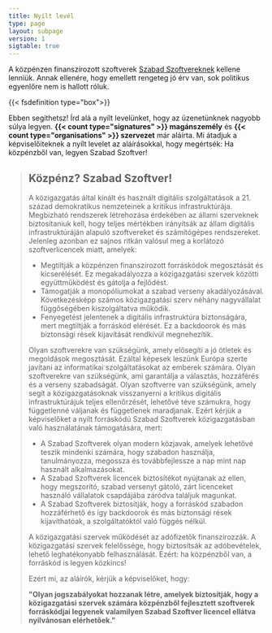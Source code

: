 ```yaml
---
title: Nyílt levél
type: page
layout: subpage
version: 1
sigtable: true
---
```


A közpénzen finanszírozott szoftverek [Szabad Szoftvereknek][fs] kellene lenniük. Annak ellenére, hogy emellett rengeteg jó érv van, sok politikus egyenlőre nem is hallott róluk.

{{< fsdefinition type="box">}}

Ebben segíthetsz! Írd alá a nyílt levelünket, hogy az üzenetünknek nagyobb súlya legyen. **{{< count type="signatures" >}} magánszemély** és **{{< count type="organisations" >}} szervezet** már aláírta. Mi átadjuk a képviselőiteknek a nyílt levelet az aláírásokkal, hogy megértsék: Ha közpénzből van, legyen Szabad Szoftver! 

> ## Közpénz? Szabad Szoftver! 
> 
> A közigazgatás által kínált és használt digitális szolgáltatások a 21. század demokratikus nemzeteinek a kritikus infrastruktúrája. Megbízható rendszerek létrehozása érdekében az állami szerveknek biztosítaniuk kell, hogy teljes mértékben irányítsák az állam digitális infrastruktúráján alapuló szoftvereket és számítógépes rendszereket. Jelenleg azonban ez sajnos ritkán valósul meg a korlátozó szoftverlicencek miatt, amelyek:
> 
> * Megtiltják a közpénzen finanszírozott forráskódok megosztását és kicserélését. Ez megakadályozza a közigazgatási szervek közötti együttműködést és gátolja a fejlődést.
> * Támogatják a monopóliumokat a szabad verseny akadályozásával. Következésképp számos közigazgatási szerv néhány nagyvállalat függőségében kiszolgáltatva működik. 
> * Fenyegetést jelentenek a digitális infrastruktúra biztonságára, mert megtiltják a forráskód elérését. Ez a backdoorok és más biztonsági rések kijavítását rendkívül megnehezítik.
> 
> Olyan szoftverekre van szükségünk, amely elősegíti a jó ötletek és megoldások megosztását. Ezáltal képesek leszünk Európa szerte javítani az informatikai szolgáltatásokat az emberek számára. Olyan szoftverekre van szükségünk, ami garantálja a választás, hozzáférés és a verseny szabadságát. Olyan szoftverre van szükségünk, amely segít a közigazgatásoknak visszanyerni a kritikus digitális infrastruktúrájuk teljes ellenőrzését, lehetővé téve számukra, hogy függetlenné váljanak és függetlenek maradjanak.  Ezért kérjük a képviselőket a nyílt forráskódú Szabad Szoftverek közigazgatásban való használatának támogatására, mert:
> 
> * A Szabad Szoftverek olyan modern közjavak, amelyek lehetővé teszik mindenki számára, hogy szabadon használja, tanulmányozza, megossza és továbbfejlessze a nap mint nap használt alkalmazásokat. 
> * A Szabad Szoftverek licencek biztosítékot nyújtanak az ellen, hogy megszorító, szabad versenyt gátoló, zárt licenceket használó vállalatok csapdájába záródva találjuk magunkat. 
> * A Szabad Szoftverek biztosítják, hogy a forráskód szabadon hozzáférhető és így backdoorok és más biztonsági rések kijavíthatóak, a szolgáltatóktól való függés nélkül.
> 
> A közigazgatási szervek működését az adófizetők finanszírozzák. A közigazgatási szervek felelőssége, hogy biztosítsák az adóbevételek, lehető leghatékonyabb felhasználását. Ezért: ha közpénzből van, a forráskód is legyen közkincs!
> 
> Ezért mi, az aláírók, kérjük a képviselőket, hogy:
> 
> **"Olyan jogszabályokat hozzanak létre, amelyek biztosítják, hogy a közigazgatási szervek számára közpénzből fejlesztett szoftverek forráskódjai legyenek valamilyen Szabad Szoftver licencel ellátva nyilvánosan elérhetőek."**

[fs]: https://fsfe.org/freesoftware/ "A Szabad Szoftverek mindenki számára biztosítják a jogot a korlátozások nélküli használatra, a forráskód tanulmányozására, megosztásra és továbbfejlesztésére. Ezek a jogok segítenek olyan alapvető szabadságjogok érvényesítésében mint a szólásszabadság, a sajtószabadság vagy a magánszférához való jogok."
